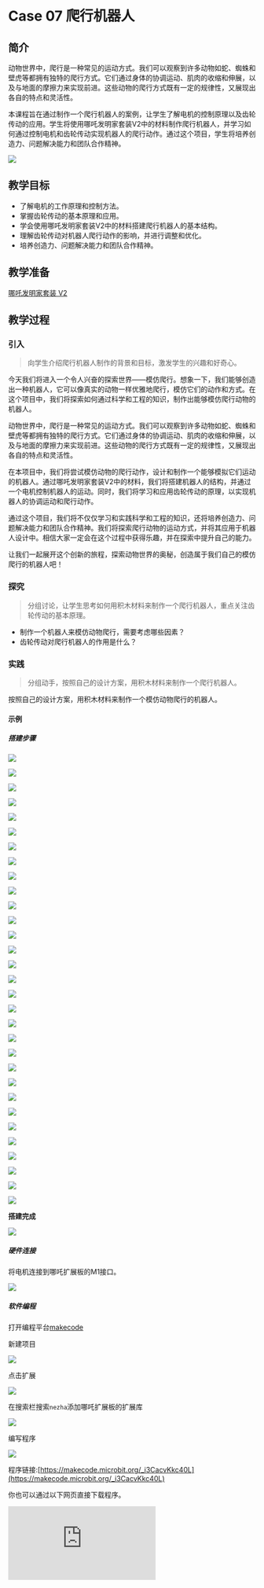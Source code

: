 ﻿---
sidebar_position: 8
---

# Case 07 爬行机器人

## 简介

动物世界中，爬行是一种常见的运动方式。我们可以观察到许多动物如蛇、蜘蛛和壁虎等都拥有独特的爬行方式。它们通过身体的协调运动、肌肉的收缩和伸展，以及与地面的摩擦力来实现前进。这些动物的爬行方式既有一定的规律性，又展现出各自的特点和灵活性。

本课程旨在通过制作一个爬行机器人的案例，让学生了解电机的控制原理以及齿轮传动的应用。学生将使用哪吒发明家套装V2中的材料制作爬行机器人，并学习如何通过控制电机和齿轮传动实现机器人的爬行动作。通过这个项目，学生将培养创造力、问题解决能力和团队合作精神。




![](https://wiki-media-ef.oss-cn-hongkong.aliyuncs.com//images/nezha-inventors-kit-v2-case-07-01.png)

## 教学目标

- 了解电机的工作原理和控制方法。
- 掌握齿轮传动的基本原理和应用。
- 学会使用哪吒发明家套装V2中的材料搭建爬行机器人的基本结构。
- 理解齿轮传动对机器人爬行动作的影响，并进行调整和优化。
- 培养创造力、问题解决能力和团队合作精神。

## 教学准备

[哪吒发明家套装 V2](https://www.elecfreaks.com/nezha-inventor-s-kit-v2-for-micro-bit.html)




## 教学过程

### 引入

>向学生介绍爬行机器人制作的背景和目标，激发学生的兴趣和好奇心。

今天我们将进入一个令人兴奋的探索世界——模仿爬行。想象一下，我们能够创造出一种机器人，它可以像真实的动物一样优雅地爬行，模仿它们的动作和方式。在这个项目中，我们将探索如何通过科学和工程的知识，制作出能够模仿爬行动物的机器人。

动物世界中，爬行是一种常见的运动方式。我们可以观察到许多动物如蛇、蜘蛛和壁虎等都拥有独特的爬行方式。它们通过身体的协调运动、肌肉的收缩和伸展，以及与地面的摩擦力来实现前进。这些动物的爬行方式既有一定的规律性，又展现出各自的特点和灵活性。

在本项目中，我们将尝试模仿动物的爬行动作，设计和制作一个能够模拟它们运动的机器人。通过哪吒发明家套装V2中的材料，我们将搭建机器人的结构，并通过一个电机控制机器人的运动。同时，我们将学习和应用齿轮传动的原理，以实现机器人的协调运动和爬行动作。

通过这个项目，我们将不仅仅学习和实践科学和工程的知识，还将培养创造力、问题解决能力和团队合作精神。我们将探索爬行动物的运动方式，并将其应用于机器人设计中。相信大家一定会在这个过程中获得乐趣，并在探索中提升自己的能力。

让我们一起展开这个创新的旅程，探索动物世界的奥秘，创造属于我们自己的模仿爬行的机器人吧！

### 探究

>分组讨论，让学生思考如何用积木材料来制作一个爬行机器人，重点关注齿轮传动的基本原理。

- 制作一个机器人来模仿动物爬行，需要考虑哪些因素？
- 齿轮传动对爬行机器人的作用是什么？

### 实践

>分组动手，按照自己的设计方案，用积木材料来制作一个爬行机器人。

按照自己的设计方案，用积木材料来制作一个模仿动物爬行的机器人。

#### 示例

##### 搭建步骤

![](https://wiki-media-ef.oss-cn-hongkong.aliyuncs.com//images/nezha-inventors-kit-v2-step-07-01.png)

![](https://wiki-media-ef.oss-cn-hongkong.aliyuncs.com//images/nezha-inventors-kit-v2-step-07-02.png)

![](https://wiki-media-ef.oss-cn-hongkong.aliyuncs.com//images/nezha-inventors-kit-v2-step-07-03.png)

![](https://wiki-media-ef.oss-cn-hongkong.aliyuncs.com//images/nezha-inventors-kit-v2-step-07-04.png)

![](https://wiki-media-ef.oss-cn-hongkong.aliyuncs.com//images/nezha-inventors-kit-v2-step-07-05.png)

![](https://wiki-media-ef.oss-cn-hongkong.aliyuncs.com//images/nezha-inventors-kit-v2-step-07-06.png)

![](https://wiki-media-ef.oss-cn-hongkong.aliyuncs.com//images/nezha-inventors-kit-v2-step-07-07.png)

![](https://wiki-media-ef.oss-cn-hongkong.aliyuncs.com//images/nezha-inventors-kit-v2-step-07-08.png)

![](https://wiki-media-ef.oss-cn-hongkong.aliyuncs.com//images/nezha-inventors-kit-v2-step-07-09.png)

![](https://wiki-media-ef.oss-cn-hongkong.aliyuncs.com//images/nezha-inventors-kit-v2-step-07-10.png)

![](https://wiki-media-ef.oss-cn-hongkong.aliyuncs.com//images/nezha-inventors-kit-v2-step-07-11.png)

![](https://wiki-media-ef.oss-cn-hongkong.aliyuncs.com//images/nezha-inventors-kit-v2-step-07-12.png)

![](https://wiki-media-ef.oss-cn-hongkong.aliyuncs.com//images/nezha-inventors-kit-v2-step-07-13.png)

![](https://wiki-media-ef.oss-cn-hongkong.aliyuncs.com//images/nezha-inventors-kit-v2-step-07-14.png)

![](https://wiki-media-ef.oss-cn-hongkong.aliyuncs.com//images/nezha-inventors-kit-v2-step-07-15.png)

![](https://wiki-media-ef.oss-cn-hongkong.aliyuncs.com//images/nezha-inventors-kit-v2-step-07-16.png)

![](https://wiki-media-ef.oss-cn-hongkong.aliyuncs.com//images/nezha-inventors-kit-v2-step-07-17.png)

![](https://wiki-media-ef.oss-cn-hongkong.aliyuncs.com//images/nezha-inventors-kit-v2-step-07-18.png)

![](https://wiki-media-ef.oss-cn-hongkong.aliyuncs.com//images/nezha-inventors-kit-v2-step-07-19.png)

![](https://wiki-media-ef.oss-cn-hongkong.aliyuncs.com//images/nezha-inventors-kit-v2-step-07-20.png)

![](https://wiki-media-ef.oss-cn-hongkong.aliyuncs.com//images/nezha-inventors-kit-v2-step-07-21.png)

![](https://wiki-media-ef.oss-cn-hongkong.aliyuncs.com//images/nezha-inventors-kit-v2-step-07-22.png)

![](https://wiki-media-ef.oss-cn-hongkong.aliyuncs.com//images/nezha-inventors-kit-v2-step-07-23.png)

![](https://wiki-media-ef.oss-cn-hongkong.aliyuncs.com//images/nezha-inventors-kit-v2-step-07-24.png)

![](https://wiki-media-ef.oss-cn-hongkong.aliyuncs.com//images/nezha-inventors-kit-v2-step-07-25.png)

![](https://wiki-media-ef.oss-cn-hongkong.aliyuncs.com//images/nezha-inventors-kit-v2-step-07-26.png)

![](https://wiki-media-ef.oss-cn-hongkong.aliyuncs.com//images/nezha-inventors-kit-v2-step-07-27.png)

![](https://wiki-media-ef.oss-cn-hongkong.aliyuncs.com//images/nezha-inventors-kit-v2-step-07-28.png)

![](https://wiki-media-ef.oss-cn-hongkong.aliyuncs.com//images/nezha-inventors-kit-v2-step-07-29.png)

![](https://wiki-media-ef.oss-cn-hongkong.aliyuncs.com//images/nezha-inventors-kit-v2-step-07-30.png)

![](https://wiki-media-ef.oss-cn-hongkong.aliyuncs.com//images/nezha-inventors-kit-v2-step-07-31.png)

**搭建完成**

![](https://wiki-media-ef.oss-cn-hongkong.aliyuncs.com//images/nezha-inventors-kit-v2-case-07-01.png)


##### 硬件连接

将电机连接到哪吒扩展板的M1接口。

![](https://wiki-media-ef.oss-cn-hongkong.aliyuncs.com//images/nezha-inventors-kit-v2-case-07-02.png)

##### 软件编程

打开编程平台[makecode](https://makecode.microbit.org/#)

新建项目

![](https://wiki-media-ef.oss-cn-hongkong.aliyuncs.com//images/nezha-inventors-kit-v2-case-19-03.png)

点击扩展

![](https://wiki-media-ef.oss-cn-hongkong.aliyuncs.com//images/nezha-inventors-kit-v2-case-19-04.png)



在搜索栏搜索`nezha`添加哪吒扩展板的扩展库

![](https://wiki-media-ef.oss-cn-hongkong.aliyuncs.com//images/nezha-inventors-kit-v2-case-19-06.png)

编写程序

![](https://wiki-media-ef.oss-cn-hongkong.aliyuncs.com//images/nezha-inventors-kit-v2-case-07-07.png)


程序链接:[https://makecode.microbit.org/_i3CacvKkc40L](https://makecode.microbit.org/_i3CacvKkc40L)

你也可以通过以下网页直接下载程序。

<div
    style={{
        position: 'relative',
        paddingBottom: '60%',
        overflow: 'hidden',
    }}
>
    <iframe
        src="https://makecode.microbit.org/_i3CacvKkc40L"
        frameborder="0"
        sandbox="allow-popups allow-forms allow-scripts allow-same-origin"
        style={{
            position: 'absolute',
            width: '100%',
            height: '100%',
        }}
    />
</div>



### 展示

>分组展示，让每组的机器人一起开始爬行，比较各组的成果和效果。

#### 示例案例效果

按下micro:bit上的A键，机器人向前爬行，按下micro:bit上的B键，机器人停止爬行。

![](https://wiki-media-ef.oss-cn-hongkong.aliyuncs.com//images/nezha-inventors-kit-v2-case-07.gif)

### 反思

>分组分享，让每组的学生分享自己的制作过程和心得，总结自己遇到的问题和解决办法，评价自己的优点和不足。
